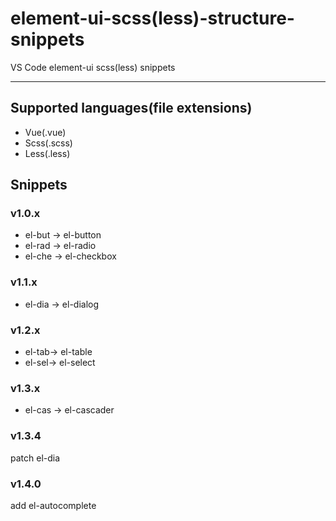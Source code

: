 # element-ui-scss(less)-structure-snippets

VS Code element-ui scss(less) snippets

---

## Supported languages(file extensions)

- Vue(.vue)
- Scss(.scss)
- Less(.less)

## Snippets

### v1.0.x

- el-but -> el-button
- el-rad -> el-radio
- el-che -> el-checkbox

### v1.1.x

- el-dia -> el-dialog

### v1.2.x

- el-tab-> el-table
- el-sel-> el-select

### v1.3.x

- el-cas -> el-cascader

### v1.3.4

patch el-dia

### v1.4.0

add el-autocomplete
